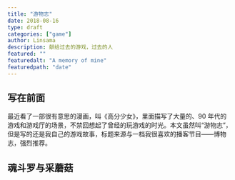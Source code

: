 ```yaml
---
title: "游物志"
date: 2018-08-16
type: draft
categories: ["game"]
author: Linsama
description: 献给过去的游戏，过去的人
featured: ""
featuredalt: "A memory of mine"
featuredpath: "date"
---
```

## 写在前面
最近看了一部很有意思的漫画，叫《高分少女》，里面描写了大量的、90 年代的游戏和游戏厅的场景，不禁回想起了曾经的玩游戏的时光。本文虽然叫“游物志”，但是写的还是我自己的游戏故事，标题来源与一档我很喜欢的播客节目——博物志，强烈推荐。

## 魂斗罗与采蘑菇

